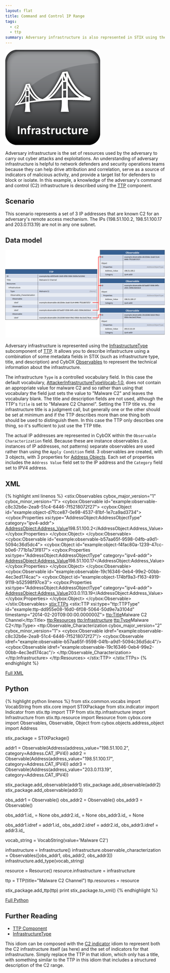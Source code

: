 ```yaml
---
layout: flat
title: Command and Control IP Range
tags:
  - c2
  - ttp
summary: Adversary infrastructure is also represented in STIX using the TTP structure. This idiom describes using the TTP structure to represent an adversary's command and control infrastructure by characterizing its IP range.
---
```


<img src="/images/Infrastructure.png" class="component-img" alt="Infrastructure Icon" />

Adversary infrastructure is the set of resources used by the adversary to carry out cyber attacks and exploitations. An understanding of adversary infrastructure is helpful to network defenders and security operations teams because they can help drive attribution and correlation, serve as a source of indicators of malicious activity, and provide a target list for defenders to block or isolate. In this example, a knowledge of the adversary's command and control (C2) infrastructure is described using the [TTP](/data-model/{{site.current_version}}/ttp/TTPType) component.

## Scenario

This scenario represents a set of 3 IP addresses that are known C2 for an adversary's remote access mechanism. The IPs (198.51.100.2, 198.51.100.17 and 203.0.113.19) are not in any one subnet.

## Data model

<img src="diagram.png" alt="Command and Control IP Range" />

Adversary infrastructure is represented using the [InfrastructureType](/data-model/{{site.current_version}}/ttp/InfrastructureType) subcomponent of [TTP](/data-model/{{site.current_version}}/ttp/TTPType). It allows you to describe infastructure using a combination of some metadata fields in STIX (such as infrastructure type, title, and description) and CybOX [Observables](/data-model/{{site.current_version}}/cybox/ObservableType) to represent the technical information about the infrastructure.

The infrastructure `Type` is a controlled vocabulary field. In this case the default vocabulary, [AttackerInfrastructureTypeVocab-1.0](/data-model/{{site.current_version}}/stixVocabs/AttackerInfrastructureTypeVocab-1.0), does not contain an appropriate value for malware C2 and so rather than using that vocabulary the field just sets the value to "Malware C2" and leaves the vocabulary blank. The title and description fields are not used, although the TTP's `Title` is set to "Malware C2 Channel". Setting the TTP title vs. the infrastructure title is a judgment call, but generally one or the other should be set at minimum and if the TTP describes more than one thing both should be used to distinguish them. In this case the TTP only describes one thing, so it's sufficient to just use the TTP title.

The actual IP addresses are represented in CybOX within the `Observable Characterization` field. Because these are instance observables (i.e. instances of IP addresses, not patterns) separate observables are used rather than using the `Apply Condition` field. 3 observables are created, with 3 objects, with 3 properties for [Address Objects](/data-model/{{site.current_version}}/AddressObj/AddressObjectType). Each set of properties includes the `Address Value` field set to the IP address and the `Category` field set to IPV4 address.

## XML

{% highlight xml linenos %}
<stix:Observables cybox_major_version="1" cybox_minor_version="1">
    <cybox:Observable id="example:observable-c8c32b6e-2ea8-51c4-6446-7f5218072f27">
        <cybox:Object id="example:object-d7fcce87-0e98-4537-81bf-1e7ca9ad3734">
            <cybox:Properties xsi:type="AddressObject:AddressObjectType" category="ipv4-addr">
                <AddressObject:Address_Value>198.51.100.2</AddressObject:Address_Value>
            </cybox:Properties>
        </cybox:Object>
    </cybox:Observable>
    <cybox:Observable id="example:observable-b57aa65f-9598-04fb-a9d1-5094c36d5dc4">
        <cybox:Object id="example:object-f4fac80a-1239-47cc-b0e6-771b1a73f817">
            <cybox:Properties xsi:type="AddressObject:AddressObjectType" category="ipv4-addr">
                <AddressObject:Address_Value>198.51.100.17</AddressObject:Address_Value>
            </cybox:Properties>
        </cybox:Object>
    </cybox:Observable>
    <cybox:Observable id="example:observable-19c16346-0eb4-99e2-00bb-4ec3ed174cac">
        <cybox:Object id="example:object-174bf9a3-f163-4919-9119-b52598f97ce3">
            <cybox:Properties xsi:type="AddressObject:AddressObjectType" category="ipv4-addr">
                <AddressObject:Address_Value>203.0.113.19</AddressObject:Address_Value>
            </cybox:Properties>
        </cybox:Object>
    </cybox:Observable>
</stix:Observables>
<stix:TTPs>
    <stix:TTP xsi:type="ttp:TTPType" id="example:ttp-dd955e08-16d0-6f08-5064-50d9e7a3104d" timestamp="2014-02-20T09:00:00.000000Z">
        <ttp:Title>Malware C2 Channel</ttp:Title>
        <ttp:Resources>
            <ttp:Infrastructure>
                <ttp:Type>Malware C2</ttp:Type>
                <ttp:Observable_Characterization cybox_major_version="2" cybox_minor_version="1">
                    <cybox:Observable idref="example:observable-c8c32b6e-2ea8-51c4-6446-7f5218072f27"/>
                    <cybox:Observable idref="example:observable-b57aa65f-9598-04fb-a9d1-5094c36d5dc4"/>
                    <cybox:Observable idref="example:observable-19c16346-0eb4-99e2-00bb-4ec3ed174cac"/>
                </ttp:Observable_Characterization>
            </ttp:Infrastructure>
        </ttp:Resources>
    </stix:TTP>
</stix:TTPs> 
{% endhighlight %}

[Full XML](command-and-control-ip-range.xml)

## Python

{% highlight python linenos %}
from stix.common.vocabs import VocabString
from stix.core import STIXPackage
from stix.indicator import Indicator
from stix.ttp import TTP
from stix.ttp.infrastructure import Infrastructure
from stix.ttp.resource import Resource
from cybox.core import Observables, Observable, Object
from cybox.objects.address_object import Address

stix_package = STIXPackage()
    
addr1 = Observable(Address(address_value="198.51.100.2", category=Address.CAT_IPV4))
addr2 = Observable(Address(address_value="198.51.100.17", category=Address.CAT_IPV4))
addr3 = Observable(Address(address_value="203.0.113.19", category=Address.CAT_IPV4))

stix_package.add_observable(addr1)
stix_package.add_observable(addr2)
stix_package.add_observable(addr3)

obs_addr1 = Observable()
obs_addr2 = Observable()
obs_addr3 = Observable()

obs_addr1.id_ = None
obs_addr2.id_ = None
obs_addr3.id_ = None

obs_addr1.idref = addr1.id_
obs_addr2.idref = addr2.id_
obs_addr3.idref = addr3.id_

vocab_string = VocabString(value='Malware C2')

infrastructure = Infrastructure()
infrastructure.observable_characterization = Observables([obs_addr1, obs_addr2, obs_addr3])
infrastructure.add_type(vocab_string)

resource = Resource()
resource.infrastructure = infrastructure

ttp = TTP(title="Malware C2 Channel")
ttp.resources = resource

stix_package.add_ttp(ttp)
print stix_package.to_xml()
{% endhighlight %}

[Full Python](command-and-control-ip-range.py)

## Further Reading

* [TTP Component](/data-model/{{site.current_version}}/ttp/TTPType)
* [InfrastructureType](/data-model/{{site.current_version}}/ttp/InfrastructureType)

This idiom can be composed with the [C2 indicator](../../indicator/c2-indicator) idiom to represent both the C2 infrastructure itself (as here) and the set of indicators for that infrastructure. Simply replace the TTP in that idiom, which only has a title, with something similar to the TTP in this idiom that includes a structured description of the C2 range.
